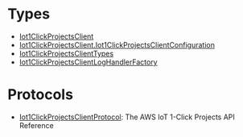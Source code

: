 # Types

  - [Iot1ClickProjectsClient](/aws-sdk-swift/reference/0.x/AWSIoT1ClickProjects/Iot1ClickProjectsClient)
  - [Iot1ClickProjectsClient.Iot1ClickProjectsClientConfiguration](/aws-sdk-swift/reference/0.x/AWSIoT1ClickProjects/Iot1ClickProjectsClient_Iot1ClickProjectsClientConfiguration)
  - [Iot1ClickProjectsClientTypes](/aws-sdk-swift/reference/0.x/AWSIoT1ClickProjects/Iot1ClickProjectsClientTypes)
  - [Iot1ClickProjectsClientLogHandlerFactory](/aws-sdk-swift/reference/0.x/AWSIoT1ClickProjects/Iot1ClickProjectsClientLogHandlerFactory)

# Protocols

  - [Iot1ClickProjectsClientProtocol](/aws-sdk-swift/reference/0.x/AWSIoT1ClickProjects/Iot1ClickProjectsClientProtocol):
    The AWS IoT 1-Click Projects API Reference
